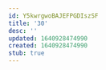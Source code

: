 ```yaml
---
id: Y5kwrgwoBAJEFPGDIszSF
title: '30'
desc: ''
updated: 1640928474990
created: 1640928474990
stub: true
---
```


